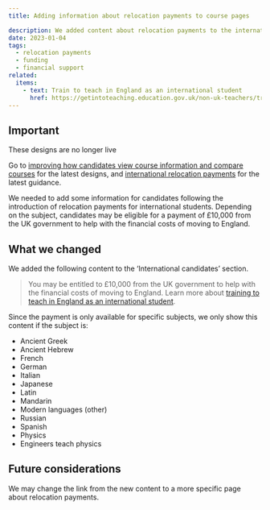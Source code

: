 ```yaml
---
title: Adding information about relocation payments to course pages

description: We added content about relocation payments to the international candidates section
date: 2023-01-04
tags:
  - relocation payments
  - funding
  - financial support
related:
  items:
    - text: Train to teach in England as an international student
      href: https://getintoteaching.education.gov.uk/non-uk-teachers/train-to-teach-in-england-as-an-international-student
---
```


<div class="govuk-notification-banner" role="region" aria-labelledby="govuk-notification-banner-title" data-module="govuk-notification-banner">
  <div class="govuk-notification-banner__header">
    <h2 class="govuk-notification-banner__title" id="govuk-notification-banner-title">
      Important
    </h2>
  </div>
  <div class="govuk-notification-banner__content">
    <p class="govuk-notification-banner__heading">
      These designs are no longer live
    </p>
    <p class="govuk-body">Go to <a href="https://becoming-a-teacher.design-history.education.gov.uk/find-teacher-training/improving-course-pages/?">improving how candidates view course information and compare courses</a> for the latest designs, and <a href="https://www.gov.uk/government/publications/international-relocation-payments/international-relocation-payments">international relocation payments</a> for the latest guidance.</p>
  </div>
</div>

We needed to add some information for candidates following the introduction of relocation payments for international students. Depending on the subject, candidates may be eligible for a payment of £10,000 from the UK government to help with the financial costs of moving to England.

## What we changed

We added the following content to the ‘International candidates’ section.

> You may be entitled to £10,000 from the UK government to help with the financial costs of moving to England. Learn more about [training to teach in England as an international student](https://getintoteaching.education.gov.uk/non-uk-teachers/train-to-teach-in-england-as-an-international-student).

Since the payment is only available for specific subjects, we only show this content if the subject is:

- Ancient Greek
- Ancient Hebrew
- French
- German
- Italian
- Japanese
- Latin
- Mandarin
- Modern languages (other)
- Russian
- Spanish
- Physics
- Engineers teach physics

## Future considerations

We may change the link from the new content to a more specific page about relocation payments.

